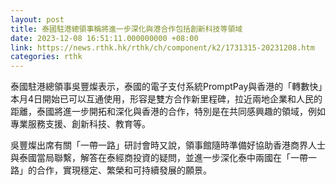 ```yaml
---
layout: post
title: 泰國駐港總領事稱將進一步深化與港合作包括創新科技等領域
date: 2023-12-08 16:51:11.000000000 +08:00
link: https://news.rthk.hk/rthk/ch/component/k2/1731315-20231208.htm
categories: rthk
---
```


泰國駐港總領事吳豐燦表示，泰國的電子支付系統PromptPay與香港的「轉數快」本月4日開始已可以互通使用，形容是雙方合作新里程碑，拉近兩地企業和人民的距離，泰國將進一步開拓和深化與香港的合作，特別是在共同感興趣的領域，例如專業服務支援、創新科技、教育等。

吳豐燦出席有關「一帶一路」研討會時又說，領事館隨時準備好協助香港商界人士與泰國當局聯繫，解答在泰經商投資的疑問，並進一步深化泰中兩國在「一帶一路」的合作，實現穩定、繁榮和可持續發展的願景。
